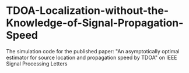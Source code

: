 # TDOA-Localization-without-the-Knowledge-of-Signal-Propagation-Speed
The simulation code for the published paper: "An asymptotically optimal estimator for source location and propagation speed by TDOA" on IEEE Signal Processing Letters

